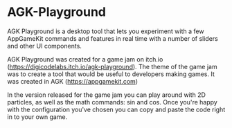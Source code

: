 # AGK-Playground
 
AGK Playground is a desktop tool that lets you experiment with a few AppGameKit commands and features in real time with a number of sliders and other UI components.

AGK Playground was created for a game jam on itch.io (https://digicodelabs.itch.io/agk-playground). The theme of the game jam was to create a tool that would be useful to developers making games. It was created in AGK (https://appgamekit.com)

In the version released for the game jam you can play around with 2D particles, as well as the math commands: sin and cos. Once you're happy with the configuration you've chosen you can copy and paste the code right in to your own game.
